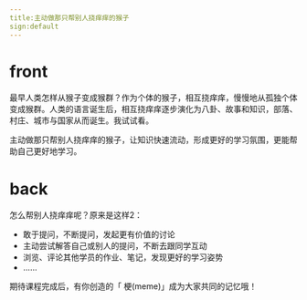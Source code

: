 ```yaml
---
title:主动做那只帮别人挠痒痒的猴子
sign:default
---
```


# front

最早人类怎样从猴子变成猴群？作为个体的猴子，相互挠痒痒，慢慢地从孤独个体变成猴群。人类的语言诞生后，相互挠痒痒逐步演化为八卦、故事和知识，部落、村庄、城市与国家从而诞生。我试试看。

主动做那只帮别人挠痒痒的猴子，让知识快速流动，形成更好的学习氛围，更能帮助自己更好地学习。





# back

怎么帮别人挠痒痒呢？原来是这样2：

- 敢于提问，不断提问，发起更有价值的讨论
- 主动尝试解答自己或别人的提问，不断去跟同学互动
- 浏览、评论其他学员的作业、笔记，发现更好的学习姿势
- ……

期待课程完成后，有你创造的「 梗(meme)」成为大家共同的记忆哦！




